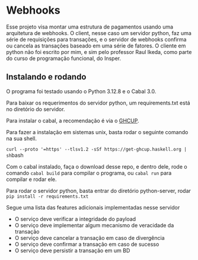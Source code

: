 # Webhooks
Esse projeto visa montar uma estrutura de pagamentos usando uma arquitetura de webhooks. O client, nesse caso um servidor python, faz uma série de requisições para transações, e o servidor de webhooks confirma ou cancela as transações baseado em uma série de fatores. O cliente em python não foi escrito por mim, e sim pelo professor Raul Ikeda, como parte do curso de programação funcional, do Insper.


## Instalando e rodando

O programa foi testado usando o Python 3.12.8 e o Cabal 3.0.

Para baixar os requerimentos do servidor python, um requirements.txt está no diretório do servidor.

Para instalar o cabal, a recomendação é via o [GHCUP](https://www.haskell.org/ghcup/).

Para fazer a instalação em sistemas unix, basta rodar o seguinte comando na sua shell.

```curl --proto '=https' --tlsv1.2 -sSf https://get-ghcup.haskell.org | sh```bash

Com o cabal instalado, faça o download desse repo, e dentro dele, rode o comando 
```cabal build``` para compilar o programa, ou ```cabal run``` para compilar e rodar ele.

Para rodar o servidor python, basta entrar do diretório python-server, rodar ```pip install -r requirements.txt```

Segue uma lista das features adicionais implementadas nesse servidor
- O serviço deve verificar a integridade do payload
- O serviço deve implementar algum mecanismo de veracidade da transação
- O serviço deve cancelar a transação em caso de divergência
- O serviço deve confirmar a transação em caso de sucesso
- O serviço deve persistir a transação em um BD
